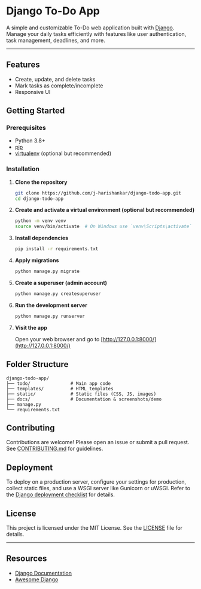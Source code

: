 # Django To-Do App

A simple and customizable To-Do web application built with [Django](https://www.djangoproject.com/). Manage your daily tasks efficiently with features like user authentication, task management, deadlines, and more.

---

## Features

- Create, update, and delete tasks
- Mark tasks as complete/incomplete
- Responsive UI



## Getting Started

### Prerequisites

- Python 3.8+
- [pip](https://pip.pypa.io/en/stable/installation/)
- [virtualenv](https://virtualenv.pypa.io/en/latest/installation.html) (optional but recommended)

### Installation

1. **Clone the repository**

    ```bash
    git clone https://github.com/j-harishankar/django-todo-app.git
    cd django-todo-app
    ```

2. **Create and activate a virtual environment (optional but recommended)**

    ```bash
    python -m venv venv
    source venv/bin/activate  # On Windows use `venv\Scripts\activate`
    ```

3. **Install dependencies**

    ```bash
    pip install -r requirements.txt
    ```

4. **Apply migrations**

    ```bash
    python manage.py migrate
    ```

5. **Create a superuser (admin account)**

    ```bash
    python manage.py createsuperuser
    ```

6. **Run the development server**

    ```bash
    python manage.py runserver
    ```

7. **Visit the app**

    Open your web browser and go to [http://127.0.0.1:8000/](http://127.0.0.1:8000/)

## Folder Structure

```
django-todo-app/
├── todo/               # Main app code
├── templates/          # HTML templates
├── static/             # Static files (CSS, JS, images)
├── docs/               # Documentation & screenshots/demo
├── manage.py
└── requirements.txt
```

## Contributing

Contributions are welcome! Please open an issue or submit a pull request. See [CONTRIBUTING.md](CONTRIBUTING.md) for guidelines.

## Deployment

To deploy on a production server, configure your settings for production, collect static files, and use a WSGI server like Gunicorn or uWSGI.
Refer to the [Django deployment checklist](https://docs.djangoproject.com/en/stable/howto/deployment/checklist/) for details.

## License

This project is licensed under the MIT License. See the [LICENSE](LICENSE) file for details.

---

## Resources

- [Django Documentation](https://docs.djangoproject.com/en/stable/)
- [Awesome Django](https://github.com/wsvincent/awesome-django)
